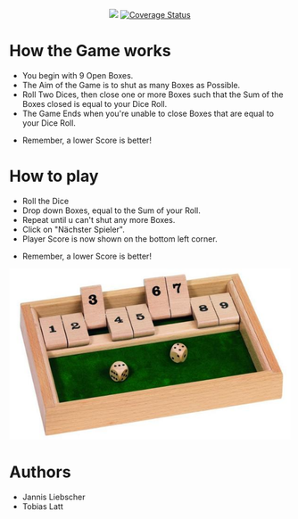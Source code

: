 <p align="center">
  <img src="https://github.com/JannisLiebscher/shutthebox/actions/workflows/scala.yml/badge.svg" /> 
  <a href="https://coveralls.io/github/JannisLiebscher/shutthebox?branch=master">
    <img src="https://coveralls.io/repos/github/JannisLiebscher/shutthebox/badge.svg?branch=master" alt='Coverage Status' />
  </a>
</p>

# How the Game works
* You begin with 9 Open Boxes. 
* The Aim of the Game is to shut as many Boxes as Possible.
* Roll Two Dices, then close one or more Boxes such that the Sum
  of the Boxes closed is equal to your Dice Roll. 
* The Game Ends when you're unable to close Boxes that are equal to your Dice Roll.
- Remember, a lower Score is better!

# How to play
* Roll the Dice
* Drop down Boxes, equal to the Sum of your Roll.
* Repeat until u can't shut any more Boxes.
* Click on "Nächster Spieler".
* Player Score is now shown on the bottom left corner.
- Remember, a lower Score is better!

![alt text](src/main/scala/pics/Logo.PNG)<br/>


# Authors
* Jannis Liebscher
* Tobias Latt
